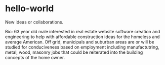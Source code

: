 # hello-world
New ideas or collaborations.

Bio: 63 year old male interested in real estate website software creation and engineering to help with affordable construction ideas for the homeless and average American. Off grid, municipals and suburban areas are or will be studied for conduciveness based on employment including manufactutring, metal, wood, masonry jobs that could be reiterated into the building concepts of the home owner.
